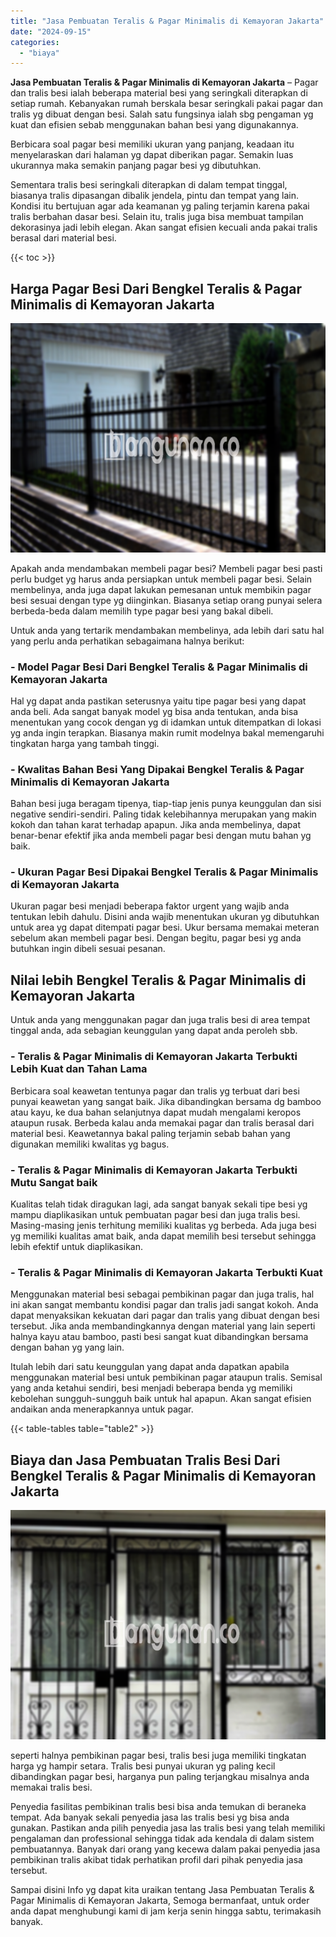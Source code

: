 ```yaml
---
title: "Jasa Pembuatan Teralis & Pagar Minimalis di Kemayoran Jakarta"
date: "2024-09-15"
categories: 
  - "biaya"
---
```


**Jasa Pembuatan Teralis & Pagar Minimalis di Kemayoran Jakarta** – Pagar dan tralis besi ialah beberapa material besi yang seringkali diterapkan di setiap rumah. Kebanyakan rumah berskala besar seringkali pakai pagar dan tralis yg dibuat dengan besi. Salah satu fungsinya ialah sbg pengaman yg kuat dan efisien sebab menggunakan bahan besi yang digunakannya.

Berbicara soal pagar besi memiliki ukuran yang panjang, keadaan itu menyelaraskan dari halaman yg dapat diberikan pagar. Semakin luas ukurannya maka semakin panjang pagar besi yg dibutuhkan.

Sementara tralis besi seringkali diterapkan di dalam tempat tinggal, biasanya tralis dipasangan dibalik jendela, pintu dan tempat yang lain. Kondisi itu bertujuan agar ada keamanan yg paling terjamin karena pakai tralis berbahan dasar besi. Selain itu, tralis juga bisa membuat tampilan dekorasinya jadi lebih elegan. Akan sangat efisien kecuali anda pakai tralis berasal dari material besi.

{{< toc >}}

## Harga Pagar Besi Dari Bengkel Teralis & Pagar Minimalis di Kemayoran Jakarta

![Jasa Pembuatan Teralis & Pagar Minimalis di Kemayoran Jakarta](/images/pagar-minimalis-murah-39.png)

Apakah anda mendambakan membeli pagar besi? Membeli pagar besi pasti perlu budget yg harus anda persiapkan untuk membeli pagar besi. Selain membelinya, anda juga dapat lakukan pemesanan untuk membikin pagar besi sesuai dengan type yg diinginkan. Biasanya setiap orang punyai selera berbeda-beda dalam memilih type pagar besi yang bakal dibeli.

Untuk anda yang tertarik mendambakan membelinya, ada lebih dari satu hal yang perlu anda perhatikan sebagaimana halnya berikut:
### \- Model Pagar Besi Dari Bengkel Teralis & Pagar Minimalis di Kemayoran Jakarta

Hal yg dapat anda pastikan seterusnya yaitu tipe pagar besi yang dapat anda beli. Ada sangat banyak model yg bisa anda tentukan, anda bisa menentukan yang cocok dengan yg di idamkan untuk ditempatkan di lokasi yg anda ingin terapkan. Biasanya makin rumit modelnya bakal memengaruhi tingkatan harga yang tambah tinggi.

### \- Kwalitas Bahan Besi Yang Dipakai Bengkel Teralis & Pagar Minimalis di Kemayoran Jakarta

Bahan besi juga beragam tipenya, tiap-tiap jenis punya keunggulan dan sisi negative sendiri-sendiri. Paling tidak kelebihannya merupakan yang makin kokoh dan tahan karat terhadap apapun. Jika anda membelinya, dapat benar-benar efektif jika anda membeli pagar besi dengan mutu bahan yg baik.

### \- Ukuran Pagar Besi Dipakai Bengkel Teralis & Pagar Minimalis di Kemayoran Jakarta

Ukuran pagar besi menjadi beberapa faktor urgent yang wajib anda tentukan lebih dahulu. Disini anda wajib menentukan ukuran yg dibutuhkan untuk area yg dapat ditempati pagar besi. Ukur bersama memakai meteran sebelum akan membeli pagar besi. Dengan begitu, pagar besi yg anda butuhkan ingin dibeli sesuai pesanan.

## Nilai lebih Bengkel Teralis & Pagar Minimalis di Kemayoran Jakarta

Untuk anda yang menggunakan pagar dan juga tralis besi di area tempat tinggal anda, ada sebagian keunggulan yang dapat anda peroleh sbb.

### \- Teralis & Pagar Minimalis di Kemayoran Jakarta Terbukti Lebih Kuat dan Tahan Lama

Berbicara soal keawetan tentunya pagar dan tralis yg terbuat dari besi punyai keawetan yang sangat baik. Jika dibandingkan bersama dg bamboo atau kayu, ke dua bahan selanjutnya dapat mudah mengalami keropos ataupun rusak. Berbeda kalau anda memakai pagar dan tralis berasal dari material besi. Keawetannya bakal paling terjamin sebab bahan yang digunakan memiliki kwalitas yg bagus.

### \- Teralis & Pagar Minimalis di Kemayoran Jakarta Terbukti Mutu Sangat baik

Kualitas telah tidak diragukan lagi, ada sangat banyak sekali tipe besi yg mampu diaplikasikan untuk pembuatan pagar besi dan juga tralis besi. Masing-masing jenis terhitung memiliki kualitas yg berbeda. Ada juga besi yg memiliki kualitas amat baik, anda dapat memilih besi tersebut sehingga lebih efektif untuk diaplikasikan.

### \- Teralis & Pagar Minimalis di Kemayoran Jakarta Terbukti Kuat

Menggunakan material besi sebagai pembikinan pagar dan juga tralis, hal ini akan sangat membantu kondisi pagar dan tralis jadi sangat kokoh. Anda dapat menyaksikan kekuatan dari pagar dan tralis yang dibuat dengan besi tersebut. Jika anda membandingkannya dengan material yang lain seperti halnya kayu atau bamboo, pasti besi sangat kuat dibandingkan bersama dengan bahan yg yang lain.

Itulah lebih dari satu keunggulan yang dapat anda dapatkan apabila menggunakan material besi untuk pembikinan pagar ataupun tralis. Semisal yang anda ketahui sendiri, besi menjadi beberapa benda yg memiliki kebolehan sungguh-sungguh baik untuk hal apapun. Akan sangat efisien andaikan anda menerapkannya untuk pagar.

{{< table-tables table="table2" >}}

## Biaya dan Jasa Pembuatan Tralis Besi Dari Bengkel Teralis & Pagar Minimalis di Kemayoran Jakarta

![Jasa Pembuatan Teralis & Pagar Minimalis di Kemayoran Jakarta](/images/teralis-minimalis-murah-45.png)

seperti halnya pembikinan pagar besi, tralis besi juga memiliki tingkatan harga yg hampir setara. Tralis besi punyai ukuran yg paling kecil dibandingkan pagar besi, harganya pun paling terjangkau misalnya anda memakai tralis besi.

Penyedia fasilitas pembikinan tralis besi bisa anda temukan di beraneka tempat. Ada banyak sekali penyedia jasa las tralis besi yg bisa anda gunakan. Pastikan anda pilih penyedia jasa las tralis besi yang telah memiliki pengalaman dan professional sehingga tidak ada kendala di dalam sistem pembuatannya. Banyak dari orang yang kecewa dalam pakai penyedia jasa pembikinan tralis akibat tidak perhatikan profil dari pihak penyedia jasa tersebut.

Sampai disini Info yg dapat kita uraikan tentang Jasa Pembuatan Teralis & Pagar Minimalis di Kemayoran Jakarta, Semoga bermanfaat, untuk order anda dapat menghubungi kami di jam kerja senin hingga sabtu, terimakasih banyak.
